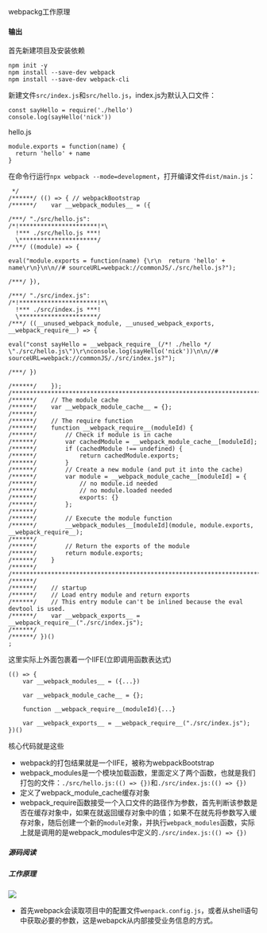 webpackg工作原理



#### 输出

首先新建项目及安装依赖

```
npm init -y
npm install --save-dev webpack
npm install --save-dev webpack-cli
```

新建文件`src/index.js`和`src/hello.js`，index.js为默认入口文件：

```
const sayHello = require('./hello')
console.log(sayHello('nick'))
```

hello.js

```
module.exports = function(name) {
  return 'hello' + name
}
```

在命令行运行`npx webpack --mode=development`，打开编译文件`dist/main.js`：

```
 */
/******/ (() => { // webpackBootstrap
/******/ 	var __webpack_modules__ = ({

/***/ "./src/hello.js":
/*!**********************!*\
  !*** ./src/hello.js ***!
  \**********************/
/***/ ((module) => {

eval("module.exports = function(name) {\r\n  return 'hello' + name\r\n}\n\n//# sourceURL=webpack://commonJS/./src/hello.js?");

/***/ }),

/***/ "./src/index.js":
/*!**********************!*\
  !*** ./src/index.js ***!
  \**********************/
/***/ ((__unused_webpack_module, __unused_webpack_exports, __webpack_require__) => {

eval("const sayHello = __webpack_require__(/*! ./hello */ \"./src/hello.js\")\r\nconsole.log(sayHello('nick'))\n\n//# sourceURL=webpack://commonJS/./src/index.js?");

/***/ })

/******/ 	});
/************************************************************************/
/******/ 	// The module cache
/******/ 	var __webpack_module_cache__ = {};
/******/ 	
/******/ 	// The require function
/******/ 	function __webpack_require__(moduleId) {
/******/ 		// Check if module is in cache
/******/ 		var cachedModule = __webpack_module_cache__[moduleId];
/******/ 		if (cachedModule !== undefined) {
/******/ 			return cachedModule.exports;
/******/ 		}
/******/ 		// Create a new module (and put it into the cache)
/******/ 		var module = __webpack_module_cache__[moduleId] = {
/******/ 			// no module.id needed
/******/ 			// no module.loaded needed
/******/ 			exports: {}
/******/ 		};
/******/ 	
/******/ 		// Execute the module function
/******/ 		__webpack_modules__[moduleId](module, module.exports, __webpack_require__);
/******/ 	
/******/ 		// Return the exports of the module
/******/ 		return module.exports;
/******/ 	}
/******/ 	
/************************************************************************/
/******/ 	
/******/ 	// startup
/******/ 	// Load entry module and return exports
/******/ 	// This entry module can't be inlined because the eval devtool is used.
/******/ 	var __webpack_exports__ = __webpack_require__("./src/index.js");
/******/ 	
/******/ })()
;
```

这里实际上外面包裹着一个IIFE(立即调用函数表达式)

```
(() => {
	var __webpack_modules__ = ({...})

	var __webpack_module_cache__ = {};

	function __webpack_require__(moduleId){...}

	var __webpack_exports__ = __webpack_require__("./src/index.js");
})()
```

核心代码就是这些

- webpack的打包结果就是一个IIFE，被称为webpackBootstrap
- webpack_modules是一个模块加载函数，里面定义了两个函数，也就是我们打包的文件：`./src/hello.js:(() => {})`和`./src/index.js:(() => {})`
- 定义了webpack_module_cache缓存对象
- webpack_require函数接受一个入口文件的路径作为参数，首先判断该参数是否在缓存对象中，如果在就返回缓存对象中的值；如果不在就先将参数写入缓存对象，随后创建一个新的`module`对象，并执行`webpack_modules`函数，实际上就是调用的是webpack_modules中定义的`./src/index.js:(() => {})`



##### 源码阅读



##### 工作原理

![](https://user-images.githubusercontent.com/26785201/89747816-fe344280-daf2-11ea-820a-6a1a99e34f14.png)

- 首先webpack会读取项目中的配置文件`wenpack.config.js`，或者从shell语句中获取必要的参数，这是webapck从内部接受业务信息的方式。